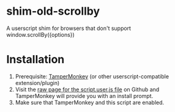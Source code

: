 # shim-old-scrollby
A userscript shim for browsers that don't support window.scrollBy({options})

# Installation
1. Prerequisite: [TamperMonkey](https://tampermonkey.net/) (or other userscript-compatible extension/plugin)
2. Visit the [raw page for the script.user.js file](https://github.com/Andoryuuta/shim-old-scrollby/raw/master/script.user.js) on Github and TamperMonkey will provide you with an install prompt.
3. Make sure that TamperMonkey and this script are enabled.
